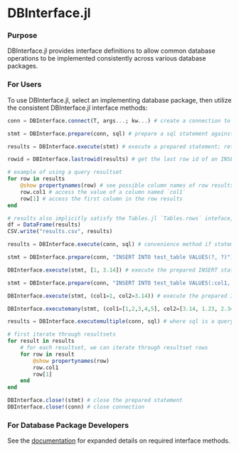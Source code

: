 # DBInterface.jl

### Purpose
DBInterface.jl provides interface definitions to allow common database operations to be implemented consistently
across various database packages.

### For Users
To use DBInterface.jl, select an implementing database package, then utilize the consistent DBInterface.jl interface methods:
```julia
conn = DBInterface.connect(T, args...; kw...) # create a connection to a specific database T; required parameters are database-specific

stmt = DBInterface.prepare(conn, sql) # prepare a sql statement against the connection; returns a statement object

results = DBInterface.execute(stmt) # execute a prepared statement; returns an iterator of rows (property-accessible & indexable)

rowid = DBInterface.lastrowid(results) # get the last row id of an INSERT statement, as supported by the database

# example of using a query resultset
for row in results
    @show propertynames(row) # see possible column names of row results
    row.col1 # access the value of a column named `col1`
    row[1] # access the first column in the row results
end

# results also implicitly satisfy the Tables.jl `Tables.rows` inteface, so any compatible sink can ingest results
df = DataFrame(results)
CSV.write("results.csv", results)

results = DBInterface.execute(conn, sql) # convenience method if statement preparation/re-use isn't needed

stmt = DBInterface.prepare(conn, "INSERT INTO test_table VALUES(?, ?)") # prepare a statement with positional parameters

DBInterface.execute(stmt, [1, 3.14]) # execute the prepared INSERT statement, passing 1 and 3.14 as positional parameters

stmt = DBInterface.prepare(conn, "INSERT INTO test_table VALUES(:col1, :col2)") # prepare a statement with named parameters

DBInterface.execute(stmt, (col1=1, col2=3.14)) # execute the prepared INSERT statement, with 1 and 3.14 as named parameters

DBInterface.executemany(stmt, (col1=[1,2,3,4,5], col2=[3.14, 1.23, 2.34 3.45, 4.56])) # execute the prepared statement multiple times for each set of named parameters; each named parameter must be an indexable collection

results = DBInterface.executemultiple(conn, sql) # where sql is a query that returns multiple resultsets

# first iterate through resultsets
for result in results
    # for each resultset, we can iterate through resultset rows
    for row in result
        @show propertynames(row)
        row.col1
        row[1]
    end
end

DBInterface.close!(stmt) # close the prepared statement
DBInterface.close!(conn) # close connection
```

### For Database Package Developers
See the [documentation](https://juliadatabases.org/DBInterface.jl/latest/) for expanded details on required interface methods.  